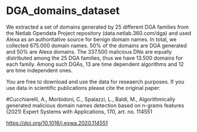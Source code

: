 # DGA_domains_dataset

We extracted  a set of domains generated by 25 different DGA families from the Netlab Opendata Project repository (data.netlab.360.com/dga) and used Alexa as an authoritative source for benign domain names.
In total, we collected 675.000 domain names. 50% of the domains are DGA generated and 50% are Alexa domains.
The 337.500 malicious DNs are equally distributed among the 25 DGA families, thus we have 13.500 domains for each family. Among such DGAs, 13 are time dependent algorithms and 12 are time independent ones.

You are free to download and use the data for reseaerch purposes. If you use data in scientific publications please cite the original paper:


#Cucchiarelli, A., Morbidoni, C., Spalazzi, L., Baldi, M., Algorithmically generated malicious domain names detection based on n-grams features (2021) Expert Systems with Applications, 170, art. no. 114551

https://doi.org/10.1016/j.eswa.2020.114551
